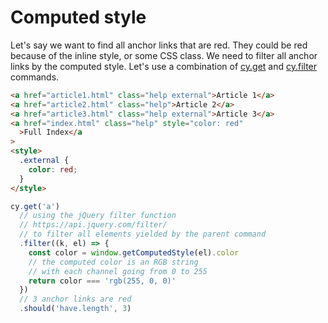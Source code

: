 # Computed style

Let's say we want to find all anchor links that are red. They could be red because of the inline style, or some CSS class. We need to filter all anchor links by the computed style. Let's use a combination of [cy.get](https://on.cypress.io/get) and [cy.filter](https://on.cypress.io/filter) commands.

<!-- fiddle Red anchors -->

```html
<a href="article1.html" class="help external">Article 1</a>
<a href="article2.html" class="help">Article 2</a>
<a href="article3.html" class="help external">Article 3</a>
<a href="index.html" class="help" style="color: red"
  >Full Index</a
>
<style>
  .external {
    color: red;
  }
</style>
```

```js
cy.get('a')
  // using the jQuery filter function
  // https://api.jquery.com/filter/
  // to filter all elements yielded by the parent command
  .filter((k, el) => {
    const color = window.getComputedStyle(el).color
    // the computed color is an RGB string
    // with each channel going from 0 to 255
    return color === 'rgb(255, 0, 0)'
  })
  // 3 anchor links are red
  .should('have.length', 3)
```

<!-- fiddle-end -->
